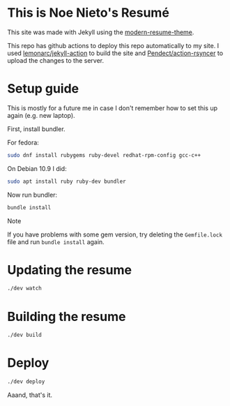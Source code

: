 # This is Noe Nieto's Resumé

This site was made with Jekyll using the [modern-resume-theme](https://github.com/sproogen/modern-resume-theme).

This repo has github actions to deploy this repo automatically to my site. I
used [lemonarc/jekyll-action](https://github.com/helaili/jekyll-action) to build
the site and [Pendect/action-rsyncer](https://github.com/Pendect/action-rsyncer)
to upload the changes to the server.


# Setup guide

This is mostly for a future me in case I don't remember how to set this up again (e.g. new laptop).

First, install bundler.

For fedora:

```bash
sudo dnf install rubygems ruby-devel redhat-rpm-config gcc-c++
```

On Debian 10.9 I did:

```bash
sudo apt install ruby ruby-dev bundler
```

Now run bundler:

```bash
bundle install
```

> [!NOTE]
> If you have problems with some gem version, try deleting the `Gemfile.lock` file and run `bundle install` again.


# Updating the resume

```bash
./dev watch
```

# Building the resume

```bash
./dev build
```

# Deploy
```bash
./dev deploy
```

Aaand, that's it.